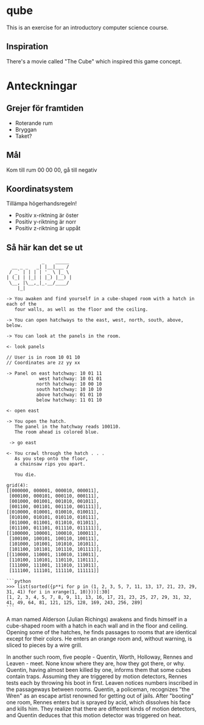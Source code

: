 # qube

This is an exercise for an introductory computer science course.

## Inspiration

There's a movie called "The Cube" which inspired this game concept.

# Anteckningar

## Grejer för framtiden

- Roterande rum
- Bryggan
- Taket?

## Mål

Kom till rum 00 00 00, gå till negativ

## Koordinatsystem

Tillämpa högerhandsregeln!

- Positiv x-riktning är öster
- Positiv y-riktning är norr
- Positiv z-riktning är uppåt

## Så här kan det se ut

                 _    _____
      __ _ _   _| |__|___ /
     / _` | | | | '_ \ |_ \
    | (_| | |_| | |_) |__) |
     \__, |\__,_|_.__/____/
        |_|

    -> You awaken and find yourself in a cube-shaped room with a hatch in each of the
       four walls, as well as the floor and the ceiling.

    -> You can open hatchways to the east, west, north, south, above, below.

    -> You can look at the panels in the room.

    <- look panels

    // User is in room 10 01 10
    // Coordinates are zz yy xx

    -> Panel on east hatchway: 10 01 11
                west hatchway: 10 01 01
               north hatchway: 10 00 10
               south hatchway: 10 10 10
               above hatchway: 01 01 10
               below hatchway: 11 01 10

    <- open east

    -> You open the hatch.
       The panel in the hatchway reads 100110.
       The room ahead is colored blue.

     -> go east

    <- You crawl through the hatch . . .
       As you step onto the floor,
       a chainsaw rips you apart.

       You die.

    grid(4):
    [[000000, 000001, 000010, 000011],
     [000100, 000101, 000110, 000111],
     [001000, 001001, 001010, 001011],
     [001100, 001101, 001110, 001111]],
    [[010000, 010001, 010010, 010011],
     [010100, 010101, 010110, 010111],
     [011000, 011001, 011010, 011011],
     [011100, 011101, 011110, 011111]],
    [[100000, 100001, 100010, 100011],
     [100100, 100101, 100110, 100111],
     [101000, 101001, 101010, 101011],
     [101100, 101101, 101110, 101111]],
    [[110000, 110001, 110010, 110011],
     [110100, 110101, 110110, 110111],
     [111000, 111001, 111010, 111011],
     [111100, 111101, 111110, 111111]]

    ```python
    >>> list(sorted({p**i for p in (1, 2, 3, 5, 7, 11, 13, 17, 21, 23, 29, 31, 41) for i in xrange(1, 10)}))[:30]
    [1, 2, 3, 4, 5, 7, 8, 9, 11, 13, 16, 17, 21, 23, 25, 27, 29, 31, 32, 41, 49, 64, 81, 121, 125, 128, 169, 243, 256, 289]
    ```

A man named Alderson (Julian Richings) awakens and finds himself in a cube-shaped room with a hatch in each wall and in the floor and ceiling. Opening some of the hatches, he finds passages to rooms that are identical except for their colors. He enters an orange room and, without warning, is sliced to pieces by a wire grill.

In another such room, five people - Quentin, Worth, Holloway, Rennes and Leaven - meet. None know where they are, how they got there, or why. Quentin, having almost been killed by one, informs them that some cubes contain traps. Assuming they are triggered by motion detectors, Rennes tests each by throwing his boot in first. Leaven notices numbers inscribed in the passageways between rooms. Quentin, a policeman, recognizes "the Wren" as an escape artist renowned for getting out of jails. After "booting" one room, Rennes enters but is sprayed by acid, which dissolves his face and kills him. They realize that there are different kinds of motion detectors, and Quentin deduces that this motion detector was triggered on heat.
